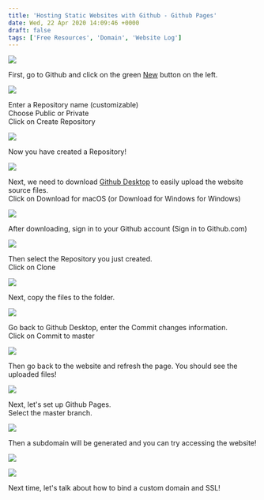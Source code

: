 ```yaml
---
title: 'Hosting Static Websites with Github - Github Pages'
date: Wed, 22 Apr 2020 14:09:46 +0000
draft: false
tags: ['Free Resources', 'Domain', 'Website Log']
---
```


![](https://static-a1.steveyi.net/media/blog/2020/04/github-static-website-12.png)

First, go to Github and click on the green [New](https://github.com/new) button on the left.

![](https://static-a1.steveyi.net/media/blog/2020/04/github-static-website-1-1920x1142.png)

Enter a Repository name (customizable)  
Choose Public or Private  
Click on Create Repository

![](https://static-a1.steveyi.net/media/blog/2020/04/github-static-website-2-1920x1142.png)

Now you have created a Repository!

![](https://static-a1.steveyi.net/media/blog/2020/04/github-static-website-3-1920x1142.png)

Next, we need to download [Github Desktop](https://desktop.github.com/) to easily upload the website source files.  
Click on Download for macOS (or Download for Windows for Windows)

![](https://static-a1.steveyi.net/media/blog/2020/04/github-static-website-4-1920x1142.png)

After downloading, sign in to your Github account (Sign in to Github.com)

![](https://static-a1.steveyi.net/media/blog/2020/04/github-static-website-5-1920x1383.png)

Then select the Repository you just created.  
Click on Clone

![](https://static-a1.steveyi.net/media/blog/2020/04/github-static-website-6-1920x1383.png)

Next, copy the files to the folder.

![](https://static-a1.steveyi.net/media/blog/2020/04/github-static-website-7.png)

Go back to Github Desktop, enter the Commit changes information.  
Click on Commit to master

![](https://static-a1.steveyi.net/media/blog/2020/04/github-static-website-8-1920x1383.png)

Then go back to the website and refresh the page. You should see the uploaded files!

![](https://static-a1.steveyi.net/media/blog/2020/04/github-static-website-9-1920x1142.png)

Next, let's set up Github Pages.  
Select the master branch.

![](https://static-a1.steveyi.net/media/blog/2020/04/github-static-website-10-1920x1142.png)

Then a subdomain will be generated and you can try accessing the website!

![](https://static-a1.steveyi.net/media/blog/2020/04/github-static-website-12.png)

![](https://static-a1.steveyi.net/media/blog/2020/04/github-static-website-11-1920x1142.png)

Next time, let's talk about how to bind a custom domain and SSL!